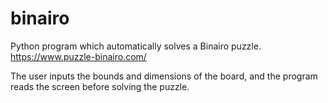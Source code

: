# binairo

Python program which automatically solves a Binairo puzzle.
https://www.puzzle-binairo.com/

The user inputs the bounds and dimensions of the board, and the program reads the screen before solving the puzzle.
